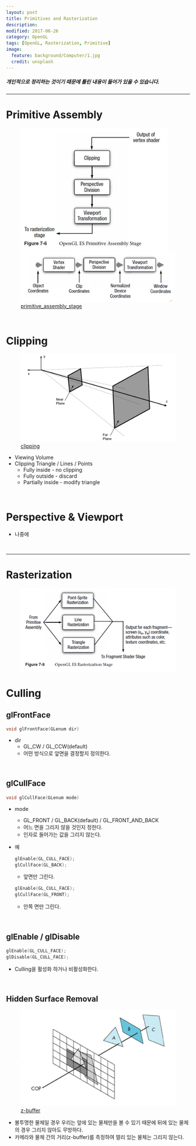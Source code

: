 ```yaml
---
layout: post
title: Primitives and Rasterization 
description:
modified: 2017-06-26
category: OpenGL
tags: [OpenGL, Rasterization, Primitive]
image:
  feature: background/Computer/1.jpg
  credit: unsplash
---
```

##### 개인적으로 정리하는 것이기 때문에 틀린 내용이 들어가 있을 수 있습니다.
---

# Primitive Assembly

<figure class="half">
  <a href="/images/CG/Primitive_Rasterization/primitive_assembly_stage.png"><img src="/images/CG/Primitive_Rasterization/primitive_assembly_stage.png" alt=""></a>
  <a href="/images/CG/Primitive_Rasterization/primitive_assembly_stage_2.png"><img src="/images/CG/Primitive_Rasterization/primitive_assembly_stage_2.png" alt=""></a>
  <figcaption><a href="/images/CG/Primitive_Rasterization/primitive_assembly_stage.png" title="primitive_assembly_stage"> primitive_assembly_stage</a></figcaption>
</figure>

<br/>

# Clipping

<figure>
  <a href="/images/CG/Primitive_Rasterization/clipping.png"><img src="/images/CG/Primitive_Rasterization/clipping.png" alt=""></a>
  <figcaption><a href="/images/CG/Primitive_Rasterization/clipping.png" title="">clipping</a></figcaption>
</figure>

- Viewing Volume
- Clipping Triangle / Lines / Points
  - Fully inside - no clipping
  - Fully outside - discard
  - Partially inside - modify triangle

<br/>

# Perspective & Viewport

- 나중에

<br/>

---

# Rasterization

<figure>
  <a href="/images/CG/Primitive_Rasterization/rasterization.png"><img src="/images/CG/Primitive_Rasterization/rasterization.png" alt=""></a>
  <figcaption><a href="/images/CG/Primitive_Rasterization/rasterization.png" title=""> </a></figcaption>
</figure>

# Culling

## glFrontFace 

```cpp
void glFrontFace(GLenum dir)
```

* dir
  - GL_CW / GL_CCW(default)
  - 어떤 방식으로 앞면을 결정할지 정의한다.

<br />

## glCullFace

```cpp
void glCullFace(GLenum mode)
```

* mode
  - GL_FRONT / GL_BACK(default) / GL_FRONT_AND_BACK
  - 어느 면을 그리지 않을 것인지 정한다.
  - 인자로 들어가는 값을 그리지 않는다.

* 예
  ```cpp
  glEnable(GL_CULL_FACE);
  glCullFace(GL_BACK);
  ```
  - 앞면만 그린다.

  ```cpp
  glEnable(GL_CULL_FACE);
  glCullFace(GL_FRONT);
  ```
  - 안쪽 면만 그린다.

<br/>

## glEnable / glDisable

```cpp
glEnable(GL_CULL_FACE);
glDisable(GL_CULL_FACE);
```

- Culling을 활성화 하거나 비활성화한다.

<br/>

## Hidden Surface Removal

<figure>
  <a href="/images/CG/Primitive_Rasterization/zbuffer.png"><img src="/images/CG/Primitive_Rasterization/zbuffer.png" alt=""></a>
  <figcaption><a href="/images/CG/Primitive_Rasterization/zbuffer.png" title=""> z-buffer</a></figcaption>
</figure>

- 불투명한 물체일 경우 우리는 앞에 있는 물체만을 볼 수 있기 때문에 뒤에 있는 물체의 경우 그리지 않아도 무방하다.
- 카메라와 물체 간의 거리(z-buffer)를 측정하여 멀리 있는 물체는 그리지 않는다.